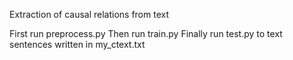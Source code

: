 Extraction of causal relations from text

First run preprocess.py
Then run train.py
Finally run test.py to text sentences written in my_ctext.txt
